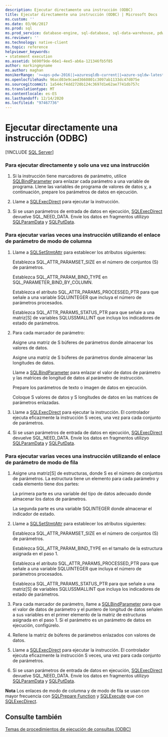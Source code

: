 ```yaml
---
description: Ejecutar directamente una instrucción (ODBC)
title: Ejecutar directamente una instrucción (ODBC) | Microsoft Docs
ms.custom: ''
ms.date: 03/06/2017
ms.prod: sql
ms.prod_service: database-engine, sql-database, sql-data-warehouse, pdw
ms.reviewer: ''
ms.technology: native-client
ms.topic: reference
helpviewer_keywords:
- statement execution
ms.assetid: b690f9de-66e1-4ee5-ab6a-121346fb5f85
author: markingmyname
ms.author: maghan
monikerRange: '>=aps-pdw-2016||=azuresqldb-current||=azure-sqldw-latest||>=sql-server-2016||>=sql-server-linux-2017||=azuresqldb-mi-current'
ms.openlocfilehash: 96acd03e9caed3660801c3097ab1133dc47d075e
ms.sourcegitcommit: 1a544cf4dd2720b124c3697d1e62ae7741db757c
ms.translationtype: MT
ms.contentlocale: es-ES
ms.lasthandoff: 12/14/2020
ms.locfileid: "97467736"
---
```

# <a name="execute-a-statement-directly-odbc"></a>Ejecutar directamente una instrucción (ODBC)
[!INCLUDE [SQL Server](../../../includes/applies-to-version/sql-asdb-asdbmi-asa-pdw.md)]

    
### <a name="to-execute-a-statement-directly-and-one-time-only"></a>Para ejecutar directamente y solo una vez una instrucción  
  
1.  Si la instrucción tiene marcadores de parámetro, utilice [SQLBindParameter](../../../relational-databases/native-client-odbc-api/sqlbindparameter.md) para enlazar cada parámetro a una variable de programa. Llene las variables de programa de valores de datos y, a continuación, prepare los parámetros de datos en ejecución.  
  
2.  Llame a [SQLExecDirect](../../../odbc/reference/syntax/sqlexecdirect-function.md) para ejecutar la instrucción.  
  
3.  Si se usan parámetros de entrada de datos en ejecución, [SQLExecDirect](../../../odbc/reference/syntax/sqlexecdirect-function.md) devuelve SQL_NEED_DATA. Envíe los datos en fragmentos utilizyo [SQLParamData](../../../odbc/reference/syntax/sqlparamdata-function.md) y [SQLPutData](../../../relational-databases/native-client-odbc-api/sqlputdata.md).  

### <a name="to-execute-a-statement-multiple-times-by-using-column-wise-parameter-binding"></a>Para ejecutar varias veces una instrucción utilizando el enlace de parámetro de modo de columna  
  
1.  Llame a [SQLSetStmtAttr](../../../relational-databases/native-client-odbc-api/sqlsetstmtattr.md) para establecer los atributos siguientes:  
  
     Establezca SQL_ATTR_PARAMSET_SIZE en el número de conjuntos (S) de parámetros.  
  
     Establezca SQL_ATTR_PARAM_BIND_TYPE en SQL_PARAMETER_BIND_BY_COLUMN.  
  
     Establezca el atributo SQL_ATTR_PARAMS_PROCESSED_PTR para que señale a una variable SQLUINTEGER que incluya el número de parámetros procesados.  
  
     Establezca SQL_ATTR_PARAMS_STATUS_PTR para que señale a una matriz[S] de variables SQLUSSMALLINT que incluya los indicadores de estado de parámetros.  
  
2.  Para cada marcador de parámetro:  
  
     Asigne una matriz de S búferes de parámetros donde almacenar los valores de datos.  
  
     Asigne una matriz de S búferes de parámetros donde almacenar las longitudes de datos.  
  
     Llame a [SQLBindParameter](../../../relational-databases/native-client-odbc-api/sqlbindparameter.md) para enlazar el valor de datos de parámetro y las matrices de longitud de datos al parámetro de instrucción.  
  
     Prepare los parámetros de texto o imagen de datos en ejecución.  
  
     Coloque S valores de datos y S longitudes de datos en las matrices de parámetros enlazadas.  
  
3.  Llame a [SQLExecDirect](../../../odbc/reference/syntax/sqlexecdirect-function.md) para ejecutar la instrucción. El controlador ejecuta eficazmente la instrucción S veces, una vez para cada conjunto de parámetros.  
  
4.  Si se usan parámetros de entrada de datos en ejecución, [SQLExecDirect](../../../odbc/reference/syntax/sqlexecdirect-function.md) devuelve SQL_NEED_DATA. Envíe los datos en fragmentos utilizyo [SQLParamData](../../../odbc/reference/syntax/sqlparamdata-function.md) y [SQLPutData](../../../relational-databases/native-client-odbc-api/sqlputdata.md).  
  
### <a name="to-execute-a-statement-multiple-times-by-using-row-wise-parameter-binding"></a>Para ejecutar varias veces una instrucción utilizando el enlace de parámetro de modo de fila  
  
1.  Asigne una matriz[S] de estructuras, donde S es el número de conjuntos de parámetros. La estructura tiene un elemento para cada parámetro y cada elemento tiene dos partes:  
  
     La primera parte es una variable del tipo de datos adecuado donde almacenar los datos de parámetros.  
  
     La segunda parte es una variable SQLINTEGER donde almacenar el indicador de estado.  
  
2.  Llame a [SQLSetStmtAttr](../../../relational-databases/native-client-odbc-api/sqlsetstmtattr.md) para establecer los atributos siguientes:  
  
     Establezca SQL_ATTR_PARAMSET_SIZE en el número de conjuntos (S) de parámetros.  
  
     Establezca SQL_ATTR_PARAM_BIND_TYPE en el tamaño de la estructura asignada en el paso 1.  
  
     Establezca el atributo SQL_ATTR_PARAMS_PROCESSED_PTR para que señale a una variable SQLUINTEGER que incluya el número de parámetros procesados.  
  
     Establezca SQL_ATTR_PARAMS_STATUS_PTR para que señale a una matriz[S] de variables SQLUSSMALLINT que incluya los indicadores de estado de parámetros.  
  
3.  Para cada marcador de parámetro, llame a [SQLBindParameter](../../../relational-databases/native-client-odbc-api/sqlbindparameter.md) para que el valor de datos de parámetro y el puntero de longitud de datos señalen a sus variables en el primer elemento de la matriz de estructuras asignada en el paso 1. Si el parámetro es un parámetro de datos en ejecución, configúrelo.  
  
4.  Rellene la matriz de búferes de parámetros enlazados con valores de datos.  
  
5.  Llame a [SQLExecDirect](../../../odbc/reference/syntax/sqlexecdirect-function.md) para ejecutar la instrucción. El controlador ejecuta eficazmente la instrucción S veces, una vez para cada conjunto de parámetros.  
  
6.  Si se usan parámetros de entrada de datos en ejecución, [SQLExecDirect](../../../odbc/reference/syntax/sqlexecdirect-function.md) devuelve SQL_NEED_DATA. Envíe los datos en fragmentos utilizyo [SQLParamData](../../../odbc/reference/syntax/sqlparamdata-function.md) y [SQLPutData](../../../relational-databases/native-client-odbc-api/sqlputdata.md).  
  
 **Nota** Los enlaces de modo de columna y de modo de fila se usan con mayor frecuencia con [SQLPrepare Function](../../../odbc/reference/syntax/sqlprepare-function.md) y [SQLExecute](../../../odbc/reference/syntax/sqlexecute-function.md) que con [SQLExecDirect](../../../odbc/reference/syntax/sqlexecdirect-function.md).  
  
## <a name="see-also"></a>Consulte también  
 [Temas de procedimientos de ejecución de consultas &#40;ODBC&#41;](../../../relational-databases/native-client-odbc-how-to/execute-queries/executing-queries-how-to-topics-odbc.md)  
  
